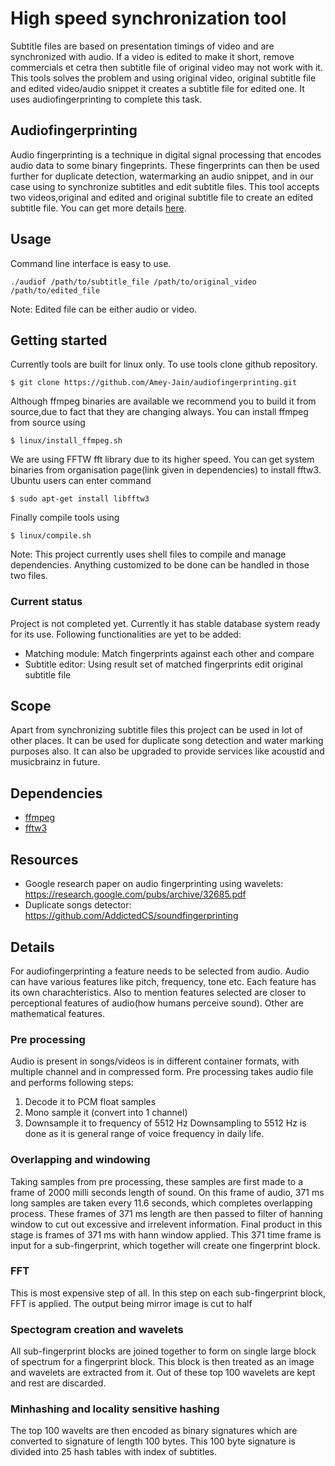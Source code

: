 # High speed synchronization tool
Subtitle files are based on presentation timings of video and are synchronized with audio. If a video is edited to make it short, remove commercials et cetra then subtitle file of original video may not work with it. This tools solves the problem and using original video, original subtitle file and edited video/audio snippet it creates a subtitle file for edited one. It uses audiofingerprinting to complete this task.

## Audiofingerprinting
Audio fingerprinting is a technique in digital signal processing that encodes audio data to some binary fingeprints. These fingerprints can then be used further for duplicate detection, watermarking an audio snippet, and in our case using to synchronize subtitles and edit subtitle files. This tool accepts two videos,original and edited and original subtitle file to create an edited subtitle file. You can get more details [here](https://github.com/Amey-Jain/audiofingerprinting#details).

## Usage
Command line interface is easy to use.
```
./audiof /path/to/subtitle_file /path/to/original_video /path/to/edited_file
```
Note: Edited file can be either audio or video.

## Getting started
Currently tools are built for linux only. To use tools clone github repository.
```
$ git clone https://github.com/Amey-Jain/audiofingerprinting.git
```
Although ffmpeg binaries are available we recommend you to build it from source,due to fact that they are changing always. You can install ffmpeg from source using
```
$ linux/install_ffmpeg.sh
```
We are using FFTW fft library due to its higher speed. You can get system binaries from organisation page(link given in dependencies) to install fftw3. Ubuntu users can enter command
```
$ sudo apt-get install libfftw3
```
Finally compile tools using
```
$ linux/compile.sh
```
Note: This project currently uses shell files to compile and manage dependencies. Anything customized to be done can be handled in those two files.

### Current status
Project is not completed yet. Currently it has stable database system ready for its use. Following functionalities are yet to be added:
* Matching module: Match fingerprints against each other and compare
* Subtitle editor: Using result set of matched fingerprints edit original subtitle file

## Scope
Apart from synchronizing subtitle files this project can be used in lot of other places. It can be used for duplicate song detection and water marking purposes also. It can also be upgraded to provide services like acoustid and musicbrainz in future.

## Dependencies
* [ffmpeg](https://www.ffmpeg.org/)
* [fftw3](http://www.fftw.org/)

## Resources
* Google research paper on audio fingerprinting using wavelets: https://research.google.com/pubs/archive/32685.pdf
* Duplicate songs detector: https://github.com/AddictedCS/soundfingerprinting

## Details 
For audiofingerprinting a feature needs to be selected from audio. Audio can have various features like pitch, frequency, tone etc. Each feature has its own charachteristics. Also to mention features selected are closer to perceptional features of audio(how humans perceive sound). Other are mathematical features.
### Pre processing
Audio is present in songs/videos is in different container formats, with multiple channel and in compressed form. Pre processing takes audio file and performs following steps:
1. Decode it to PCM float samples
2. Mono sample it (convert into 1 channel)
3. Downsample it to frequency of 5512 Hz
Downsampling to 5512 Hz is done as it is general range of voice frequency in daily life. 
### Overlapping and windowing
Taking samples from pre processing, these samples are first made to a frame of 2000 milli seconds length of sound. On this frame of audio, 371 ms long samples are taken every 11.6 seconds, which completes overlapping process. These frames of 371 ms length are then passed to filter of hanning window to cut out excessive and irrelevent information. Final product in this stage is frames of 371 ms with hann window applied. This 371 time frame is input for a sub-fingerprint, which together will create one fingerprint block.
### FFT
This is most expensive step of all. In this step on each sub-fingerprint block, FFT is applied. The output being mirror image is cut to half
### Spectogram creation and wavelets
All sub-fingerprint blocks are joined together to form on single large block of spectrum for a fingerprint block. This block is then treated as an image and wavelets are extracted from it. Out of these top 100 wavelets are kept and rest are discarded.
### Minhashing and locality sensitive hashing
The top 100 wavelts are then encoded as binary signatures which are converted to signature of length 100 bytes. This 100 byte signature is divided into 25 hash tables with index of subtitles.  
